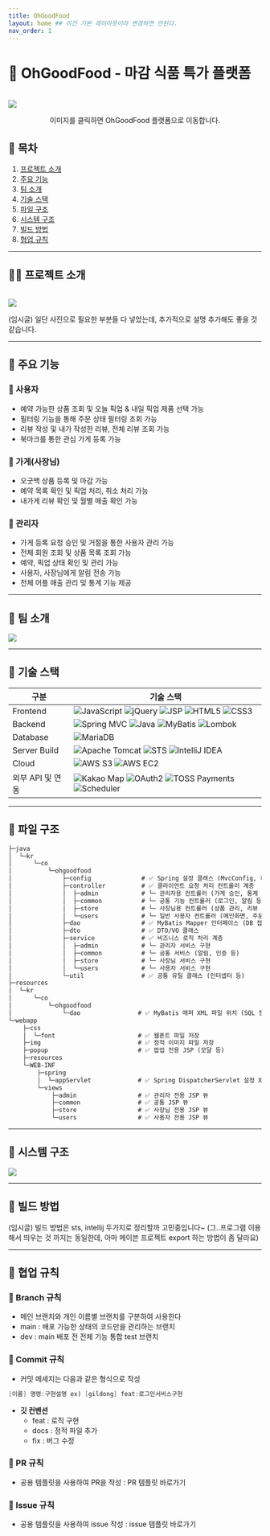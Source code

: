 ```yaml
---
title: OhGoodFood
layout: home ## 이건 기본 레이아웃이라 변경하면 안된다.
nav_order: 1
---
```


# 🥖 **OhGoodFood - 마감 식품 특가 플랫폼**
<br>
<a href="https://ohgoodfood.com">
    <img src="assets/images/썸네일.png" style="display: block; margin: 0 auto;" />
</a>

<p style="text-align: center;">이미지를 클릭하면 OhGoodFood 플랫폼으로 이동합니다.</p>

## 🔗 목차

1. [프로젝트 소개](#프로젝트-소개)
2. [주요 기능](#주요-기능)
3. [팀 소개](#팀-소개)
4. [기술 스택](#기술-스택)
5. [파일 구조](#파일-구조)
6. [시스템 구조](#시스템-구조)
7. [빌드 방법](#빌드-방법)
8. [협업 규칙](#협업-규칙)

----------------------------

<h2 id="프로젝트-소개">🖐🏻 프로젝트 소개</h2>
<br>
<img src="assets/images/프로젝트 소개.png" style="display: block; margin: 0 auto;" />

(임시글) 일단 사진으로 필요한 부분들 다 넣었는데, 추가적으로 설명 추가해도 좋을 것 같습니다.

----------------------------

<h2 id="주요-기능">🎯 주요 기능</h2>

### 👤 사용자
- 예약 가능한 상품 조회 및 오늘 픽업 & 내일 픽업 제품 선택 가능
- 필터링 기능을 통해 주문 상태 필터링 조회 가능
- 리뷰 작성 및 내가 작성한 리뷰, 전체 리뷰 조회 가능
- 북마크를 통한 관심 가게 등록 가능

### 🏪 가게(사장님)
- 오굿백 상품 등록 및 마감 가능
- 예약 목록 확인 및 픽업 처리, 취소 처리 가능
- 내가게 리뷰 확인 및 월별 매출 확인 가능

### 👀 관리자
- 가게 등록 요청 승인 및 거절을 통한 사용자 관리 가능
- 전체 회원 조회 및 상품 목록 조회 가능
- 예약, 픽업 상태 확인 및 관리 가능
- 사용자, 사장님에게 알림 전송 가능
- 전체 어플 매출 관리 및 통계 기능 제공

----------------------------

<h2 id="팀-소개">👥 팀 소개</h2>

<img src="assets/images/팀소개.png" style="display: block; margin: 0 auto;" />

----------------------------

<h2 id="기술-스택">🔧 기술 스택</h2>

| 구분             | 기술 스택                                                                                                                                                                                                                                                                                                                            |
| ---------------- | ------------------------------------------------------------------------------------------------------------------------------------------------------------------------------------------------------------------------------------------------------------------------------------------------------------------------------------- |
| Frontend         | ![JavaScript](https://img.shields.io/badge/JavaScript-F7DF1E?logo=javascript&logoColor=black&style=flat-square) ![jQuery](https://img.shields.io/badge/jQuery-0769AD?logo=jquery&logoColor=white&style=flat-square) ![JSP](https://img.shields.io/badge/JSP-007396?logo=java&logoColor=white&style=flat-square) ![HTML5](https://img.shields.io/badge/HTML5-E34F26?logo=html5&logoColor=white&style=flat-square) ![CSS3](https://img.shields.io/badge/CSS3-1572B6?logo=css3&logoColor=white&style=flat-square) |
| Backend          | ![Spring MVC](https://img.shields.io/badge/Spring%20MVC-6DB33F?logo=spring&logoColor=white&style=flat-square) ![Java](https://img.shields.io/badge/Java-007396?logo=java&logoColor=white&style=flat-square) ![MyBatis](https://img.shields.io/badge/MyBatis-005A9C?logo=mybatis&logoColor=white&style=flat-square) ![Lombok](https://img.shields.io/badge/Lombok-DB2E44?logo=project-lombok&logoColor=white&style=flat-square) |
| Database         | ![MariaDB](https://img.shields.io/badge/MariaDB-003545?logo=mariadb&logoColor=white&style=flat-square)                                                                                                                                                                                                                                |
| Server Build          | ![Apache Tomcat](https://img.shields.io/badge/Apache%20Tomcat-F8DC75?logo=apache-tomcat&logoColor=black&style=flat-square) ![STS](https://img.shields.io/badge/STS-6DB33F?logo=spring&logoColor=white&style=flat-square) ![IntelliJ IDEA](https://img.shields.io/badge/IntelliJ%20IDEA-000000?logo=intellij-idea&logoColor=white&style=flat-square) |
| Cloud            | ![AWS S3](https://img.shields.io/badge/AWS%20S3-FF9900?logo=amazonaws&logoColor=white&style=flat-square) ![AWS EC2](https://img.shields.io/badge/AWS%20EC2-FF9900?logo=amazonaws&logoColor=white&style=flat-square)                                                                                                                 |
| 외부 API 및 연동 | ![Kakao Map](https://img.shields.io/badge/Kakao%20Map-FFCD00?logo=kakaotalk&logoColor=black&style=flat-square) ![OAuth2](https://img.shields.io/badge/OAuth2-4285F4?logo=oauth&logoColor=white&style=flat-square) ![TOSS Payments](https://img.shields.io/badge/TOSS%20Payments-00C73C?logo=toss&logoColor=white&style=flat-square) ![Scheduler](https://img.shields.io/badge/Scheduler-6E5494?logo=cron&logoColor=white&style=flat-square) |


----------------------------

<h2 id="파일-구조">📂 파일 구조</h2>

```markdown
├─java
│  └─kr
│      └─co
│          └─ohgoodfood
│              ├─config              # ✅ Spring 설정 클래스 (MvcConfig, 파일 업로드 설정)
│              ├─controller          # ✅ 클라이언트 요청 처리 컨트롤러 계층
│              │  ├─admin            # └─ 관리자용 컨트롤러 (가게 승인, 통계 조회 등)
│              │  ├─common           # └─ 공통 기능 컨트롤러 (로그인, 알림 등)
│              │  ├─store            # └─ 사장님용 컨트롤러 (상품 관리, 리뷰 확인 등)
│              │  └─users            # └─ 일반 사용자 컨트롤러 (메인화면, 주문, 마이페이지 등)
│              ├─dao                 # ✅ MyBatis Mapper 인터페이스 (DB 접근)
│              ├─dto                 # ✅ DTO/VO 클래스
│              ├─service             # ✅ 비즈니스 로직 처리 계층
│              │  ├─admin            # └─ 관리자 서비스 구현
│              │  ├─common           # └─ 공통 서비스 (알림, 인증 등)
│              │  ├─store            # └─ 사장님 서비스 구현
│              │  └─users            # └─ 사용자 서비스 구현
│              └─util                # ✅ 공통 유틸 클래스 (인터셉터 등)
├─resources
│  └─kr
│      └─co
│          └─ohgoodfood
│              └─dao                # ✅ MyBatis 매퍼 XML 파일 위치 (SQL 정의)
└─webapp
    ├─css
    │  └─font                       # ✅ 웹폰트 파일 저장
    ├─img                           # ✅ 정적 이미지 파일 저장
    ├─popup                         # ✅ 팝업 전용 JSP (모달 등)
    ├─resources
    └─WEB-INF
        ├─spring
        │  └─appServlet             # ✅ Spring DispatcherServlet 설정 XML 위치
        └─views
            ├─admin                 # ✅ 관리자 전용 JSP 뷰
            ├─common                # ✅ 공통 JSP 뷰 
            ├─store                 # ✅ 사장님 전용 JSP 뷰
            └─users                 # ✅ 사용자 전용 JSP 뷰
```

----------------------------

<h2 id="시스템-구조">🧱 시스템 구조</h2>

<img src="assets/images/시스템 구조도.png" style="display: block; margin: 0 auto;" />

----------------------------

<h2 id="빌드-방법">🚀 빌드 방법</h2>

(임시글) 빌드 방법은 sts, intellij 두가지로 정리할까 고민중입니다~
(그..프로그램 이용해서 띄우는 것 까지는 동일한데, 아마 메이븐 프로젝트 export 하는 방법이 좀 달라요)

----------------------------

<h2 id="협업-규칙">🤝 협업 규칙</h2>

### 🥖 Branch 규칙
- 메인 브랜치와 개인 이름별 브랜치를 구분하여 사용한다
- main : 배포 가능한 상태의 코드만을 관리하는 브랜치
- dev  : main 배포 전 전체 기능 통합 test 브랜치

### 🥖 Commit 규칙
- 커밋 메세지는 다음과 같은 형식으로 작성

```java
[이름] 명령:구현설명 ex) [gildong] feat:로그인서비스구현
```

- **깃 컨벤션**
    - feat : 로직 구현
    - docs : 정적 파일 추가
    - fix : 버그 수정

### 🥖 PR 규칙
- 공용 템플릿을 사용하여 PR을 작성 : PR 템플릿 바로가기

### 🥖 Issue 규칙
- 공용 템플릿을 사용하여 issue 작성 : issue 템플릿 바로가기


